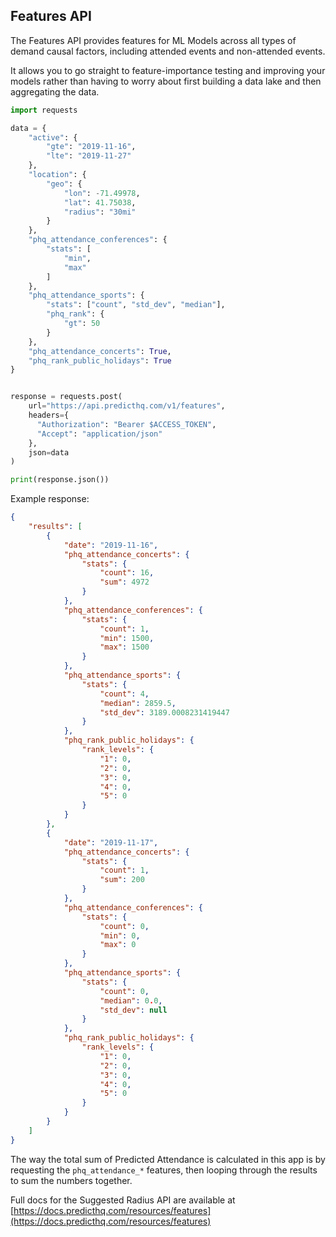 ## Features API

The Features API provides features for ML Models across all types of demand causal factors, including attended events and non-attended events.

It allows you to go straight to feature-importance testing and improving your models rather than having to worry about first building a data lake and then aggregating the data.

```python
import requests

data = {
    "active": {
        "gte": "2019-11-16",
        "lte": "2019-11-27"
    },
    "location": {
        "geo": {
            "lon": -71.49978,
            "lat": 41.75038,
            "radius": "30mi"
        }
    },
    "phq_attendance_conferences": {
        "stats": [
            "min",
            "max"
        ]
    },
    "phq_attendance_sports": {
        "stats": ["count", "std_dev", "median"],
        "phq_rank": { 
            "gt": 50
        }    
    },
    "phq_attendance_concerts": True,
    "phq_rank_public_holidays": True
}


response = requests.post(
    url="https://api.predicthq.com/v1/features",
    headers={
      "Authorization": "Bearer $ACCESS_TOKEN",
      "Accept": "application/json"
    },
    json=data
)

print(response.json())
```

Example response:

```json
{
    "results": [
        {
            "date": "2019-11-16",
            "phq_attendance_concerts": {
                "stats": {
                    "count": 16,
                    "sum": 4972
                }
            },
            "phq_attendance_conferences": {
                "stats": {
                    "count": 1,
                    "min": 1500,
                    "max": 1500
                }
            },
            "phq_attendance_sports": {
                "stats": {
                    "count": 4,
                    "median": 2859.5,
                    "std_dev": 3189.0008231419447
                }
            },
            "phq_rank_public_holidays": {
                "rank_levels": {
                    "1": 0,
                    "2": 0,
                    "3": 0,
                    "4": 0,
                    "5": 0
                }
            }
        },
        {
            "date": "2019-11-17",
            "phq_attendance_concerts": {
                "stats": {
                    "count": 1,
                    "sum": 200
                }
            },
            "phq_attendance_conferences": {
                "stats": {
                    "count": 0,
                    "min": 0,
                    "max": 0
                }
            },
            "phq_attendance_sports": {
                "stats": {
                    "count": 0,
                    "median": 0.0,
                    "std_dev": null
                }
            },
            "phq_rank_public_holidays": {
                "rank_levels": {
                    "1": 0,
                    "2": 0,
                    "3": 0,
                    "4": 0,
                    "5": 0
                }
            }
        }
    ]
}
```

The way the total sum of Predicted Attendance is calculated in this app is by requesting the `phq_attendance_*` features, then looping through the results to sum the numbers together.

Full docs for the Suggested Radius API are available at [https://docs.predicthq.com/resources/features](https://docs.predicthq.com/resources/features)
